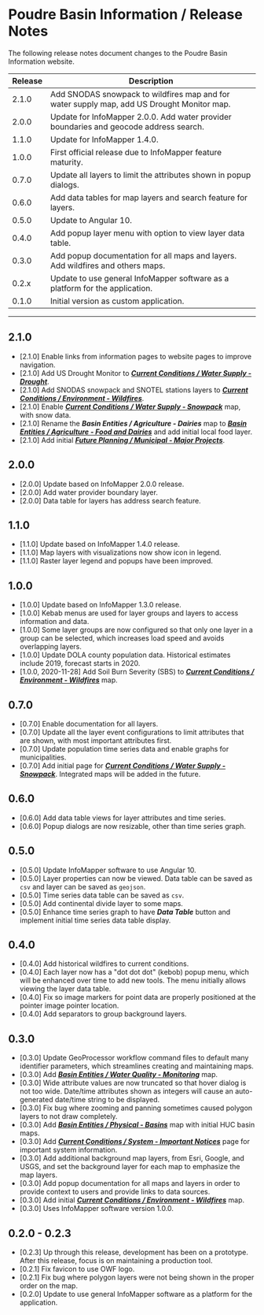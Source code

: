 # Poudre Basin Information / Release Notes

The following release notes document changes to the Poudre Basin Information website.

| **Release** | **Description** |
| -- | -- |
| 2.1.0 | Add SNODAS snowpack to wildfires map and for water supply map, add US Drought Monitor map. |
| 2.0.0 | Update for InfoMapper 2.0.0. Add water provider boundaries and geocode address search. |
| 1.1.0 | Update for InfoMapper 1.4.0. |
| 1.0.0 | First official release due to InfoMapper feature maturity. |
| 0.7.0 | Update all layers to limit the attributes shown in popup dialogs. |
| 0.6.0 | Add data tables for map layers and search feature for layers. |
| 0.5.0 | Update to Angular 10. |
| 0.4.0 | Add popup layer menu with option to view layer data table. |
| 0.3.0 | Add popup documentation for all maps and layers.  Add wildfires and others maps. |
| 0.2.x | Update to use general InfoMapper software as a platform for the application. |
| 0.1.0 | Initial version as custom application. | 

------------

## 2.1.0

* [2.1.0] Enable links from information pages to website pages to improve navigation.
* [2.1.0] Add US Drought Monitor to [***Current Conditions / Water Supply - Drought***](#map/current-drought).
* [2.1.0] Add SNODAS snowpack and SNOTEL stations layers to [***Current Conditions / Environment - Wildfires***](#map/current-wildfires).
* [2.1.0] Enable [***Current Conditions / Water Supply - Snowpack***](#map/current-snowpack) map, with snow data.
* [2.1.0] Rename the ***Basin Entities / Agriculture - Dairies***
map to [***Basin Entities / Agriculture - Food and Dairies***](#map/entities-food-and-dairies)
and add initial local food layer.
* [2.1.0] Add initial [***Future Planning / Municipal - Major Projects***](#map/planning-muni-projects).

## 2.0.0

* [2.0.0] Update based on InfoMapper 2.0.0 release.
* [2.0.0] Add water provider boundary layer.
* [2.0.0] Data table for layers has address search feature.

## 1.1.0

* [1.1.0] Update based on InfoMapper 1.4.0 release.
* [1.1.0] Map layers with visualizations now show icon in legend.
* [1.1.0] Raster layer legend and popups have been improved.

## 1.0.0

* [1.0.0] Update based on InfoMapper 1.3.0 release.
* [1.0.0] Kebab menus are used for layer groups and layers to access information and data.
* [1.0.0] Some layer groups are now configured so that only one layer in a group can be selected,
which increases load speed and avoids overlapping layers.
* [1.0.0] Update DOLA county population data.  Historical estimates include 2019, forecast starts in 2020.
* [1.0.0, 2020-11-28] Add Soil Burn Severity (SBS) to
[***Current Conditions / Environment - Wildfires***](#map/current-wildfires) map.

## 0.7.0

* [0.7.0] Enable documentation for all layers.
* [0.7.0] Update all the layer event configurations to limit attributes that are shown,
with most important attributes first.
* [0.7.0] Update population time series data and enable graphs for municipalities.
* [0.7.0] Add initial page for
[***Current Conditions / Water Supply - Snowpack***](#map/current-snowpack).
Integrated maps will be added in the future.

## 0.6.0

* [0.6.0] Add data table views for layer attributes and time series.
* [0.6.0] Popup dialogs are now resizable, other than time series graph.

## 0.5.0

* [0.5.0] Update InfoMapper software to use Angular 10.
* [0.5.0] Layer properties can now be viewed.  Data table can be saved as `csv` and layer can be saved as `geojson`.
* [0.5.0] Time series data table can be saved as `csv`.
* [0.5.0] Add continental divide layer to some maps.
* [0.5.0] Enhance time series graph to have ***Data Table*** button and implement initial
time series data table display.

## 0.4.0

* [0.4.0] Add historical wildfires to current conditions.
* [0.4.0] Each layer now has a "dot dot dot" (kebob) popup menu,
which will be enhanced over time to add new tools.
The menu initially allows viewing the layer data table.
* [0.4.0] Fix so image markers for point data are properly positioned at the pointer
image pointer location.
* [0.4.0] Add separators to group background layers.

## 0.3.0

* [0.3.0] Update GeoProcessor workflow command files to default many identifier parameters,
which streamlines creating and maintaining maps.
* [0.3.0] Add [***Basin Entities / Water Quality - Monitoring***](#map/entities-wq) map.
* [0.3.0] Wide attribute values are now truncated so that hover dialog is not too wide.
Date/time attributes shown as integers will cause an auto-generated date/time string to be displayed.
* [0.3.0] Fix bug where zooming and panning sometimes caused polygon layers to not draw completely.
* [0.3.0] Add [***Basin Entities / Physical - Basins***](#map/entities-basins) map with initial HUC basin maps.
* [0.3.0] Add [***Current Conditions / System - Important Notices***](#content-page/current-notices) page for important
system information.
* [0.3.0] Add additional background map layers, from Esri, Google, and USGS,
and set the background layer for each map to emphasize the map layers.
* [0.3.0] Add popup documentation for all maps and layers
in order to provide context to users and provide links to data sources.
* [0.3.0] Add initial [***Current Conditions / Environment - Wildfires***](#map/current-wildfires) map.
* [0.3.0] Uses InfoMapper software version 1.0.0.

## 0.2.0 - 0.2.3

* [0.2.3] Up through this release, development has been on a prototype.
After this release, focus is on maintaining a production tool.
* [0.2.1] Fix favicon to use OWF logo.
* [0.2.1] Fix bug where polygon layers were not being shown in the proper order on the map.
* [0.2.0] Update to use general InfoMapper software as a platform for the application.
